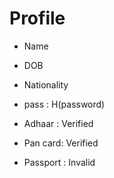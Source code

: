 # Profile

+ Name
+ DOB
+ Nationality
+ pass : H(password)

+ Adhaar : Verified
+ Pan card: Verified
+ Passport : Invalid

